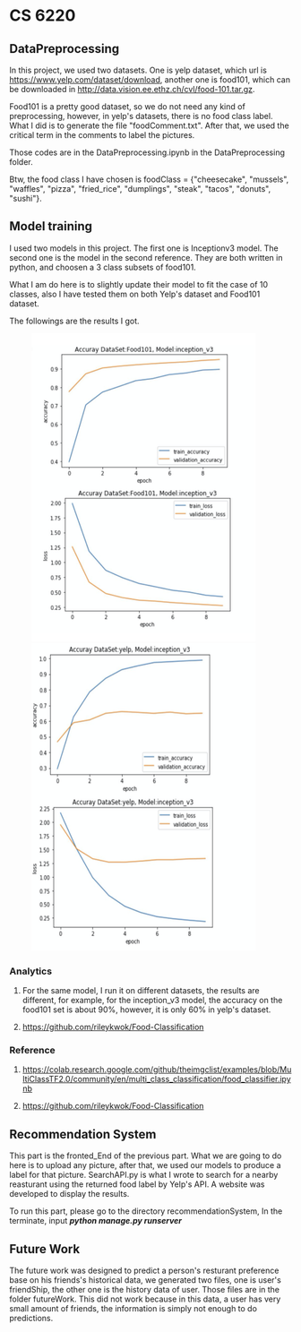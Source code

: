 # CS 6220 
## DataPreprocessing

In this project, we used two datasets. One is yelp dataset, which url is https://www.yelp.com/dataset/download, another one is food101, which can be downloaded in http://data.vision.ee.ethz.ch/cvl/food-101.tar.gz.

Food101 is a pretty good dataset, so we do not need any kind of preprocessing, however, in yelp's datasets, there is no food class label. What I did is to generate the file "foodComment.txt". After that, we used the critical term in the comments to label the pictures. 

Those codes are in the DataPreprocessing.ipynb in the DataPreprocessing folder.

Btw, the food class I have chosen is foodClass = {"cheesecake", "mussels", "waffles", "pizza", "fried_rice", "dumplings",  "steak", "tacos", "donuts", "sushi"}.



## Model training

I used two models in this project. The first one is Inceptionv3 model. The second one is the model in the second reference. They are both written in python, and choosen a 3 class subsets of food101.

What I am do here is to slightly update their model to fit the case of 10 classes, also I have tested them on both Yelp's dataset and Food101 dataset.

The followings are the results I got.
<figure class="half">
    <img width="400" height="550" src="./Results/GoodModel_Food101DataSet.png" alt = "figure1">
    <img  width="400" height="550" alt = "figure2"src="./Results/GoodModel_yelpDataSet.png">
</figure>


### Analytics
1. For the same model, I run it on different datasets, the results are different, for example,  for the inception_v3 model, the accuracy on the food101 set is about 90%, however, it is only 60% in yelp's dataset.

2. https://github.com/rileykwok/Food-Classification
  


### Reference
1. https://colab.research.google.com/github/theimgclist/examples/blob/MultiClassTF2.0/community/en/multi_class_classification/food_classifier.ipynb

2. https://github.com/rileykwok/Food-Classification




## Recommendation System

This part is the fronted_End of the previous part. What we are going to do here is to upload any picture, after that, we used our models to produce a label for that picture. SearchAPI.py is what I wrote to search for a nearby reasturant using the returned food label by Yelp's API. A website was developed to display the results.


To run this part, please go to the directory recommendationSystem, In the terminate, input
***python manage.py runserver***


## Future Work

The future work was designed to predict a person's resturant preference base on his friends's historical data, we generated two files, one is user's friendShip, the other one is the history data of user. Those files are in the folder futureWork. This did not work because in this data, a user has very small amount of friends, the information is simply not enough to do predictions. 